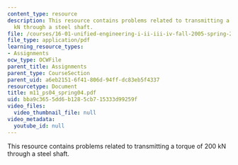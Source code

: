 ```yaml
---
content_type: resource
description: This resource contains problems related to transmitting a torque of 200
  kN through a steel shaft.
file: /courses/16-01-unified-engineering-i-ii-iii-iv-fall-2005-spring-2006/bba9c3655dd6b1285cb715333d99259f_m11_ps04_spring04.pdf
file_type: application/pdf
learning_resource_types:
- Assignments
ocw_type: OCWFile
parent_title: Assignments
parent_type: CourseSection
parent_uid: a6eb2151-6f41-806d-94ff-dc83eb5f4337
resourcetype: Document
title: m11_ps04_spring04.pdf
uid: bba9c365-5dd6-b128-5cb7-15333d99259f
video_files:
  video_thumbnail_file: null
video_metadata:
  youtube_id: null
---
```

This resource contains problems related to transmitting a torque of 200 kN through a steel shaft.

